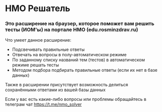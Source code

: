 # НМО Решатель

### Это расширение на браузер, которое поможет вам решить тесты (ИОМ'ы) на портале НМО (edu.rosminzdrav.ru)

Что умеет данное расширение:
- Подсвечивать правильные ответы
- Отвечать на вопросы в полу-автоматическом режиме
- По заданному списку названий тем (тестов) в автоматическом режиме решать тесты
- Методом подбора подбирать правильные ответы (если их нет в базе данных)

Также в расширении присутствует возможность делиться сохранёнными ответами из вашей базы данных

Если у вас есть какие-либо вопросы или проблемы обращайтесь в телеграм чат https://t.me/nmo_solver